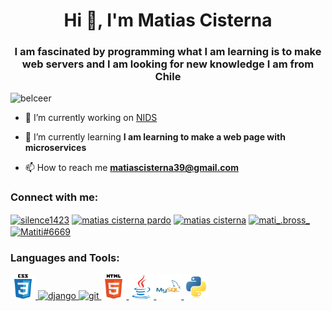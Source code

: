 <h1 align="center">Hi 👋, I'm Matias Cisterna</h1>
<h3 align="center">I am fascinated by programming what I am learning is to make web servers and I am looking for new knowledge I am from Chile</h3>

<p align="left"> <img src="https://komarev.com/ghpvc/?username=belceer&label=Profile%20views&color=0e75b6&style=flat" alt="belceer" /> </p>

- 🔭 I’m currently working on [NIDS](https://github.com/nids-udla)

- 🌱 I’m currently learning **I am learning to make a web page with microservices**

- 📫 How to reach me **matiascisterna39@gmail.com**

<h3 align="left">Connect with me:</h3>
<p align="left">
<a href="https://twitter.com/silence1423" target="blank"><img align="center" src="https://raw.githubusercontent.com/rahuldkjain/github-profile-readme-generator/master/src/images/icons/Social/twitter.svg" alt="silence1423" height="30" width="40" /></a>
<a href="https://linkedin.com/in/matias cisterna pardo" target="blank"><img align="center" src="https://raw.githubusercontent.com/rahuldkjain/github-profile-readme-generator/master/src/images/icons/Social/linked-in-alt.svg" alt="matias cisterna pardo" height="30" width="40" /></a>
<a href="https://fb.com/matias cisterna" target="blank"><img align="center" src="https://raw.githubusercontent.com/rahuldkjain/github-profile-readme-generator/master/src/images/icons/Social/facebook.svg" alt="matias cisterna" height="30" width="40" /></a>
<a href="https://instagram.com/mati_.bross_" target="blank"><img align="center" src="https://raw.githubusercontent.com/rahuldkjain/github-profile-readme-generator/master/src/images/icons/Social/instagram.svg" alt="mati_.bross_" height="30" width="40" /></a>
<a href="https://discord.gg/Matiti#6669" target="blank"><img align="center" src="https://raw.githubusercontent.com/rahuldkjain/github-profile-readme-generator/master/src/images/icons/Social/discord.svg" alt="Matiti#6669" height="30" width="40" /></a>
</p>

<h3 align="left">Languages and Tools:</h3>
<p align="left"> <a href="https://www.w3schools.com/css/" target="_blank" rel="noreferrer"> <img src="https://raw.githubusercontent.com/devicons/devicon/master/icons/css3/css3-original-wordmark.svg" alt="css3" width="40" height="40"/> </a> <a href="https://www.djangoproject.com/" target="_blank" rel="noreferrer"> <img src="https://cdn.worldvectorlogo.com/logos/django.svg" alt="django" width="40" height="40"/> </a> <a href="https://git-scm.com/" target="_blank" rel="noreferrer"> <img src="https://www.vectorlogo.zone/logos/git-scm/git-scm-icon.svg" alt="git" width="40" height="40"/> </a> <a href="https://www.w3.org/html/" target="_blank" rel="noreferrer"> <img src="https://raw.githubusercontent.com/devicons/devicon/master/icons/html5/html5-original-wordmark.svg" alt="html5" width="40" height="40"/> </a> <a href="https://www.java.com" target="_blank" rel="noreferrer"> <img src="https://raw.githubusercontent.com/devicons/devicon/master/icons/java/java-original.svg" alt="java" width="40" height="40"/> </a> <a href="https://www.mysql.com/" target="_blank" rel="noreferrer"> <img src="https://raw.githubusercontent.com/devicons/devicon/master/icons/mysql/mysql-original-wordmark.svg" alt="mysql" width="40" height="40"/> </a> <a href="https://www.python.org" target="_blank" rel="noreferrer"> <img src="https://raw.githubusercontent.com/devicons/devicon/master/icons/python/python-original.svg" alt="python" width="40" height="40"/> </a> </p>

